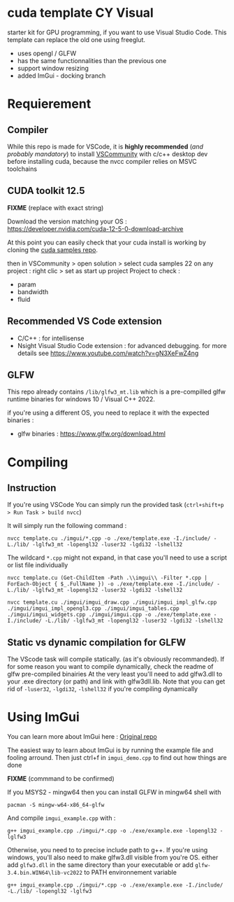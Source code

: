 # cuda template CY Visual
 
starter kit for GPU programming, if you want to use Visual Studio Code.
This template can replace the old one using freeglut.
- uses opengl / GLFW
- has the same functionnalities than the previous one
- support window resizing
- added ImGui - docking branch 

# Requierement

## Compiler

While this repo is made for VSCode, it is **highly recommended** (*and probably mandatory*) to install [VSCommunity](https://visualstudio.microsoft.com/fr/vs/community/)  with c/c++ desktop dev before installing cuda, because the nvcc compiler relies on MSVC toolchains

## CUDA toolkit 12.5

**FIXME** (replace with exact string)

Download the version matching your OS :
https://developer.nvidia.com/cuda-12-5-0-download-archive

At this point you can easily check that your cuda install is working by cloning the [cuda samples repo](https://github.com/NVIDIA/cuda-samples). 

then in VSCommunity > open solution > select cuda samples 22 
on any project : right clic > set as start up project
Project to check :
- param
- bandwidth
- fluid


## Recommended VS Code extension

- C/C++ : for intellisense
- Nsight Visual Studio Code extension : for advanced debugging. for more details see https://www.youtube.com/watch?v=gN3XeFwZ4ng


## GLFW 

This repo already contains `/lib/glfw3_mt.lib` which is a pre-compilled glfw runtime binaries for windows 10  / Visual C++ 2022.

if you're using a different OS, you need to replace it with the expected binaries :
- glfw binaries : https://www.glfw.org/download.html


# Compiling

## Instruction

If you're using VSCode You can simply run the provided task (`ctrl+shift+p > Run Task > build nvcc`)

It will simply run the following command :
```shell
nvcc template.cu ./imgui/*.cpp -o ./exe/template.exe -I./include/ -L./lib/ -lglfw3_mt -lopengl32 -luser32 -lgdi32 -lshell32
```
The wildcard `*.cpp` might not expand, in that case you'll need to use a script or list file individually
```shell
nvcc template.cu (Get-ChildItem -Path .\\imgui\\ -Filter *.cpp | ForEach-Object { $_.FullName }) -o ./exe/template.exe -I./include/ -L./lib/ -lglfw3_mt -lopengl32 -luser32 -lgdi32 -lshell32
```
```shell
nvcc template.cu ./imgui/imgui_draw.cpp ./imgui/imgui_impl_glfw.cpp ./imgui/imgui_impl_opengl3.cpp ./imgui/imgui_tables.cpp ./imgui/imgui_widgets.cpp ./imgui/imgui.cpp -o ./exe/template.exe -I./include/ -L./lib/ -lglfw3_mt -lopengl32 -luser32 -lgdi32 -lshell32
```

## Static vs dynamic compilation for GLFW

The VScode task will compile statically. (as it's obviously recommanded).
If for some reason you want to compile dynamically, check the readme of glfw pre-compiled binairies
At the very least you'll need to add glfw3.dll to your .exe directory (or path) and link with glfw3dll.lib. Note that you can get rid of `-luser32`, `-lgdi32`, `-lshell32` if you're compiling dynamically


# Using ImGui

You can learn more about ImGui here : [Original repo](https://github.com/ocornut/imgui)

The easiest way to learn about ImGui is by running the example file and fooling arround. Then just ctrl+f in `imgui_demo.cpp` to find out how things are done

**FIXME** (commmand to be confirmed)

If you MSYS2 - mingw64 then you can install GLFW in mingw64 shell with 
```shell
pacman -S mingw-w64-x86_64-glfw
```

And compile `imgui_example.cpp` with :
```shell
g++ imgui_example.cpp ./imgui/*.cpp -o ./exe/example.exe -lopengl32 -lglfw3
```

Otherwise, you need to to precise include path to g++.
If you're using windows, you'll also need to make glfw3.dll visible from you're OS. either add `glfw3.dll` in the same directory than your executable or add `glfw-3.4.bin.WIN64\lib-vc2022` to PATH environnement variable
```shell
g++ imgui_example.cpp ./imgui/*.cpp -o ./exe/example.exe -I./include/ -L./lib/ -lopengl32 -lglfw3
```
